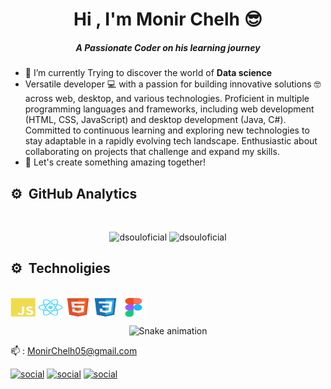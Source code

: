  <h1 align='center'> Hi , I'm Monir Chelh 😎 </h1> 
 <h5 align="center">A Passionate Coder on his learning journey</h5>


 - 🔭 I’m currently Trying to discover the world of **Data science**
 - Versatile developer 💻 with a passion for building innovative solutions 🤓 across web, desktop, and various technologies. Proficient in multiple programming languages and frameworks, including web development (HTML, CSS, JavaScript) and desktop development (Java, C#). Committed to continuous learning and exploring new technologies to stay adaptable in a rapidly evolving tech landscape. Enthusiastic about collaborating on projects that challenge and expand my skills.
 - 🎯 Let's create something amazing together!
## ⚙️ &nbsp;GitHub Analytics

<br>

  

 <p align="center">
  <img width="400em" src="https://github-readme-stats.vercel.app/api?username=dsouloficial&show_icons=true&locale=en&theme=radical"               
       alt="dsouloficial"/>
  <img width="400em" src="https://github-readme-streak-stats.herokuapp.com/?user=dsouloficial&theme=radical" alt="dsouloficial" />
</p>

## ⚙️ &nbsp;Technoligies

</div>
<div style="display: inline_block"><br>
  <img align="center" alt="mconr-Js" height="30" width="40" src="https://raw.githubusercontent.com/devicons/devicon/master/icons/javascript/javascript-plain.svg">
  <img align="center" alt="mconr-React" height="30" width="40" src="https://raw.githubusercontent.com/devicons/devicon/master/icons/react/react-original.svg">
  <img align="center" alt="mconr-HTML" height="30" width="40" src="https://raw.githubusercontent.com/devicons/devicon/master/icons/html5/html5-original.svg">
  <img align="center" alt="mconr-CSS" height="30" width="40" src="https://raw.githubusercontent.com/devicons/devicon/master/icons/css3/css3-original.svg">
  <img align="center" alt="mconr-CSS" height="30" width="40" src="https://raw.githubusercontent.com/devicons/devicon/master/icons/figma/figma-original.svg">
</div>

<div align="center">
  
  ![Snake animation](https://github.com/dsouloficial/dsouloficial/blob/output/github-contribution-grid-snake.svg)
  
</div>

📫 : MonirChelh05@gmail.com <br>

[![social](https://img.shields.io/badge/Instagram-E4405F?style=for-the-badge&logo=instagram&logoColor=white)](https://www.instagram.com/monir.chelh/)
[![social](https://img.shields.io/badge/Twitter-1DA1F2?style=for-the-badge&logo=twitter&logoColor=white)](https://twitter.com/monirchelh)
[![social](https://img.shields.io/badge/LinkedIn-0077B5?style=for-the-badge&logo=linkedin&logoColor=white)](https://www.linkedin.com/in/monir-chelh-964880188/)
